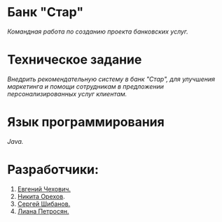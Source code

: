 # Банк "Стар"

*Командная работа по созданию проекта банковских услуг.*

# Техническое задание

*Внедрить рекомендательную систему в банк "Стар", для улучшения маркетинга и
помощи сотрудникам в предложении персонализированных услуг клиентам.*

# Язык программирования

*Java.*

# Разработчики:

1. [Евгений Чехович.](https://github.com/Chex4ever)
2. [Никита Орехов](https://github.com/norekhov).
3. [Сергей Шибанов.](https://github.com/serg1971ch)
4. [Лиана Петросян.](https://github.com/lvpetrosyan)